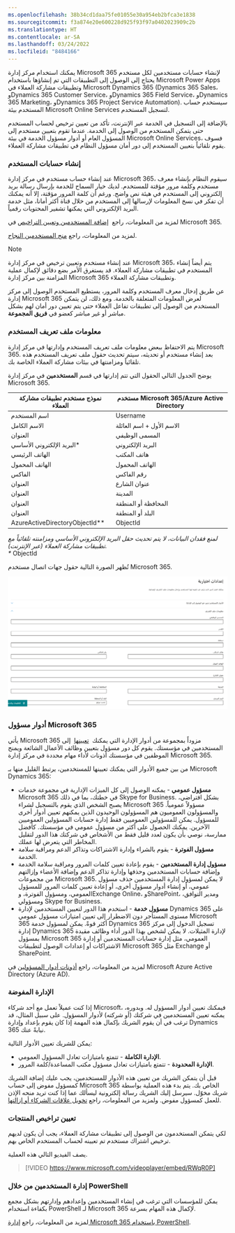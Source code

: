 ```yaml
---
ms.openlocfilehash: 38b34cd1daa75fe01055e30a954eb2bfca3e1838
ms.sourcegitcommit: f3a874e20e600228d925f93f97a0402023909c2b
ms.translationtype: HT
ms.contentlocale: ar-SA
ms.lasthandoff: 03/24/2022
ms.locfileid: "8484166"
---
```

يمكنك استخدام مركز إدارة Microsoft 365 لإنشاء حسابات مستخدمين لكل مستخدم يحتاج إلى الوصول إلى التطبيقات التي تم إنشاؤها باستخدام Microsoft Power Apps وتطبيقات مشاركة العملاء في Microsoft Dynamics ‏365 (Dynamics 365 Sales، وDynamics 365 Customer Service، وDynamics 365 Field Service، وDynamics 365 Marketing، وDynamics 365 Project Service Automation). سيستخدم حساب المستخدم بيئة Microsoft Online Services لتسجيل المستخدم. 

بالإضافة إلى التسجيل في الخدمة عبر الإنترنت، تأكد من تعيين ترخيص لحساب المستخدم حتى يتمكن المستخدم من الوصول إلى الخدمة. عندما تقوم بتعيين مستخدم إلى المسؤول العام أو أدوار مسؤول الخدمة في بيئة Microsoft Online Services، فسوف يقوم تلقائياً بتعيين المستخدم إلى دور أمان مسؤول النظام في تطبيقات مشاركة العملاء.

### <a name="create-user-accounts"></a>إنشاء حسابات المستخدم

عند إنشاء حساب مستخدم في مركز إدارة Microsoft 365، سيقوم النظام بإنشاء معرف مستخدم وكلمة مرور مؤقتة للمستخدم. لديك خيار السماح للخدمة بإرسال رسالة بريد إلكتروني إلى المستخدم في هيئة نص واضح. ورغم أن كلمة المرور مؤقتة، إلا أنه يمكنك أن تفكر في نسخ المعلومات لإرسالها إلى المستخدم من خلال قناة أكثر أمانا، مثل خدمة البريد الإلكتروني التي يمكنها تشفير المحتويات رقمياً. 

لمزيد من المعلومات، راجع  [إضافة المستخدمين وتعيين التراخيص](/office365/admin/add-users/add-users?redirectSourcePath=%252fen-US%252fArticle%252fCreate-or-edit-users-in-Office-365-1970f7d6-03b5-442f-b385-5880b9c256ec&view=o365-worldwide) في Microsoft 365.

لمزيد من المعلومات، راجع [منح المستخدمين النجاح](/power-platform/admin/grant-users-access).

> [!Note]
> عند إنشاء مستخدم وتعيين ترخيص في مركز إدارة Microsoft 365، يتم أيضاً إنشاء المستخدم في تطبيقات مشاركة العملاء. قد يستغرق الأمر بضع دقائق لإكمال عملية المزامنة بين مركز إدارة Microsoft 365 وتطبيقات مشاركة العملاء.
> 
> عن طريق إدخال معرف المستخدم وكلمة المرور، يستطيع المستخدم الوصول إلى مركز إدارة Microsoft 365 لعرض المعلومات المتعلقة بالخدمة. ومع ذلك، لن يتمكن المستخدم من الوصول إلى تطبيقات تفاعل العملاء حتى يتم تعيين دور أمان لهم بشكل مباشر أو غير مباشر كعضو في **فريق المجموعة**.

### <a name="user-profile-information"></a>معلومات ملف تعريف المستخدم

يتم الاحتفاظ ببعض معلومات ملف تعريف المستخدم وإدارتها في مركز إدارة Microsoft 365. بعد إنشاء مستخدم أو تحديثه، سيتم تحديث حقول ملف تعريف المستخدم هذه تلقائياً ومزامنتها في بيئات مشاركة العملاء الخاصة بك.

يوضح الجدول التالي الحقول التي تتم إدارتها في قسم **المستخدمين** في مركز إدارة Microsoft 365.

|  **نموذج مستخدم تطبيقات مشاركة العملاء** |  **مستخدم Microsoft 365/Azure Active Directory** |
|  --------------------------------------------------------| ----------------------------------------------|
|  اسم المستخدم                                               |  Username|
|  الاسم الكامل                                               |  الاسم الأول + اسم العائلة|
|  ‏‫العنوان                                                   |  المسمى الوظيفي|
|  البريد الإلكتروني الأساسي*                                          |  البريد الإلكتروني|
|  الهاتف الرئيسي                                              |  هاتف المكتب|
|  الهاتف المحمول                                            |  الهاتف المحمول|
|  الفاكس                                                     |  رقم الفاكس|
|  العنوان                                                 |  عنوان الشارع|
|  العنوان                                                 |  المدينة|
|  العنوان                                                 |  المحافظة أو المنطقة|
|  العنوان                                                 |  البلد أو المنطقة|
|  AzureActiveDirectoryObjectId**                          |  ObjectId |

*لمنع فقدان البيانات، لا يتم تحديث حقل البريد الإلكتروني الأساسي ومزامنته تلقائياً مع تطبيقات مشاركة العملاء (عبر الإنترنت).<br /> \** ObjectId

تُظهر الصورة التالية حقول جهات اتصال مستخدم Microsoft 365.

![لقطة شاشة لنافذة معلومات جهة الاتصال مع الحقول.](../media/1-unit-1-MPP.png)

### <a name="microsoft-365-admin-roles"></a>أدوار مسؤول Microsoft 365

يأتي Microsoft 365 مزوداً بمجموعة من أدوار الإدارة التي يمكنك  [تعيينها](/office365/admin/add-users/assign-admin-roles?view=o365-worldwide)  إلى المستخدمين في مؤسستك. يقوم كل دور مسؤول بتعيين وظائف الأعمال الشائعة ويمنح الموظفين في مؤسستك أذونات لأداء مهام محددة في مركز إدارة Microsoft 365.

من بين جميع الأدوار التي يمكنك تعيينها للمستخدمين، يرتبط القليل منها بـ Microsoft Dynamics ‏365:

- **مسؤول عمومي** - يمكنه الوصول إلى كل الميزات الإدارية في مجموعة خدمات Microsoft 365 في خطتك، بما في ذلك Skype for Business. بشكل افتراضي، يصبح الشخص الذي يقوم بالتسجيل لشراء Microsoft 365 مسؤولاً عمومياً. والمسؤولون العموميون هم المسؤولون الوحيدون الذين يمكنهم تعيين أدوار أخرى للمسؤول. يمكن للمسؤولين العموميين فقط إدارة حسابات المسؤولين العموميين الآخرين. يمكنك الحصول على أكثر من مسؤول عمومي في مؤسستك. كأفضل ممارسة، نوصي بأن يكون لعدد قليل فقط من الأشخاص في شركتك هذا الدور لتقليل المخاطر التي يتعرض لها عملك.
- **مسؤول الفوترة** - يقوم بالشراء وإدارة الاشتراكات وتذاكر الدعم ومراقبة سلامة الخدمة.
- **مسؤول إدارة المستخدمين** - يقوم بإعادة تعيين كلمات المرور ومراقبة سلامة الخدمة وإضافة حسابات المستخدمين وحذفها وإدارة تذاكر الدعم وإضافة الأعضاء وإزالتهم من مجموعات Microsoft 365. لا يمكن لمسؤول إدارة المستخدمين حذف مسؤول عمومي، أو إنشاء أدوار مسؤول أخرى، أو إعادة تعيين كلمات المرور للمسؤول العمومي، ومسؤول الفوترة، وExchange Online، وSharePoint، ومدير التوافق، ومسؤولي Skype for Business.
- **مسؤول خدمة** - استخدم هذا الدور لتعيين المستخدمين لإدارة Dynamics 365 على مستوى المستأجر دون الاضطرار إلى تعيين امتيازات مسؤول عمومي Microsoft 365 أكثر قوةً. يمكن لمسؤول خدمة Dynamics 365 تسجيل الدخول إلى مركز إدارة Dynamics 365 لإدارة المثيلات. لا يمكن لشخص بهذا الدور أداء وظائف مقيدة بمسؤول Microsoft 365 العمومي، مثل إدارة حسابات المستخدمين أو إدارة الاشتراكات أو إعدادات الوصول لتطبيقات Microsoft 365 مثل Exchange أو SharePoint.

لمزيد من المعلومات، راجع [أذونات أدوار المسؤولين](/azure/active-directory/users-groups-roles/directory-assign-admin-roles) في Microsoft Azure Active Directory (Azure AD).

### <a name="delegated-administration"></a>الإدارة المفوضة

إذا كنت عميلاً تعمل مع أحد شركاء Microsoft، فيمكنك تعيين أدوار المسؤول له. وبدوره، يمكنه تعيين المستخدمين في شركتك (أو شركته) لأدوار المسؤول. على سبيل المثال، قد ترغب في أن يقوم الشريك بإكمال هذه المهمة إذا كان يقوم بإعداد وإدارة Dynamics 365 نيابةً عنك.

يمكن للشريك تعيين الأدوار التالية:
- **الإدارة الكاملة** - تتمتع بامتيازات تعادل المسؤول العمومي.
- **الإدارة المحدودة** - تتمتع بامتيازات تعادل مسؤول مكتب المساعدة/كلمة المرور.

قبل أن يتمكن الشريك من تعيين هذه الأدوار للمستخدمين، يجب عليك إضافة الشريك كمسؤول مفوض إلى حساب Microsoft 365 الخاص بك. يتم بدء هذه العملية بواسطة شريك مخوّل. سيرسل إليك الشريك رسالة إلكترونية ليسألك عما إذا كنت تريد منحه الإذن للعمل كمسؤول مفوض. ولمزيد من المعلومات، راجع [تخويل علاقات الشركاء أو إزالتها](https://support.office.com/article/201ccb3b-6011-4bf1-a6b2-84e7cc1ee2d0.aspx).

### <a name="assign-product-licenses"></a>تعيين تراخيص المنتجات

لكي يتمكن المستخدمون من الوصول إلى تطبيقات مشاركة العملاء، يجب أن يكون لديهم ترخيص اشتراك مستخدم تم تعيينه لحساب المستخدم الخاص بهم. 

يصف الفيديو التالي هذه العملية.

> [!VIDEO https://www.microsoft.com/videoplayer/embed/RWqR0P]

### <a name="manage-users-through-powershell"></a>إدارة المستخدمين من خلال PowerShell

يمكن للمؤسسات التي ترغب في إنشاء المستخدمين وإعدادهم وإدارتهم بشكل مجمع بكفاءة استخدام PowerShell لـ Microsoft 365 لإكمال هذه المهام بسرعة.

لمزيد من المعلومات، راجع [إدارة Microsoft 365 باستخدام PowerShell](/office365/enterprise/powershell/manage-office-365-with-office-365-powershell).
